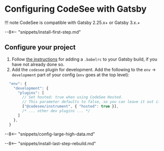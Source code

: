 # Configuring CodeSee with Gatsby

!!! note
    CodeSee is compatible with Gatsby 2.25.x+ or Gatsby 3.x.+

--8<-- "snippets/install-first-step.md"

## Configure your project

1. Follow [the instructions](https://www.gatsbyjs.com/docs/how-to/custom-configuration/babel/) for adding a `.babelrc` to your Gatsby build, if you have not already done so.
2. Add the `codesee` plugin for development. Add the following to the `env` -> `development` part of your config (`env` goes at the top level):

```js
  "env": {
    "development": {
      "plugins": [
        // Set hosted: true when using CodeSee Hosted. 
        // This parameter defaults to false, so you can leave it out if using CodeSee Local.
        ["@codesee/instrument", { "hosted": true }],
        /* ... other dev plugins ... */
      ]
    },
  }
```

--8<-- "snippets/config-large-high-data.md"

--8<-- "snippets/install-last-step-rebuild.md"




